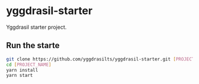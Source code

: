 # yggdrasil-starter

Yggdrasil starter project.

## Run the starte

```bash
git clone https://github.com/yggdrasilts/yggdrasil-starter.git [PROJECT_NAME]
cd [PROJECT_NAME]
yarn install
yarn start
```

